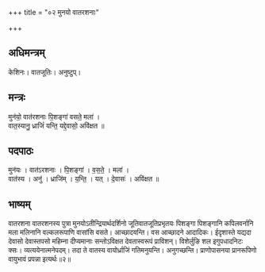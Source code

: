 +++
title = "०२ मुनयो वातरशनाः"

+++
## अधिमन्त्रम्
केशिनः। वातजूतिः। अनुष्टुप्।

## मन्त्रः
मुन॑यो॒ वात॑रशनाः पि॒शङ्गा॑ वसते॒ मला॑ ।  
वात॒स्यानु॒ ध्राजिं॑ यन्ति॒ यद्दे॒वासो॒ अवि॑क्षत ॥

## पदपाठः
मुन॑यः । वात॑ऽरशनाः । पि॒शङ्गा॑ । व॒स॒ते॒ । मला॑ ।  
वात॑स्य । अनु॑ । ध्राजि॑म् । य॒न्ति॒ । यत् । दे॒वासः॑ । अवि॑क्षत ॥

## भाष्यम्
वातरशना वातरशनस्य पुत्रा मुनयोऽतीन्द्रियार्थदर्शिनो जूतिवातजूतिप्रभृतयः पिशङ्गा पिशङ्गानि कपिलवर्नानि मला मलिनानि वल्कलरूपाणि वासांसि वसते। आच्छादयन्ति। वस आच्छादने आदादिकः। ईदृशास्ते यद्यदा देवासो देवास्तपसो महिम्ना दीप्यमानाः सन्तोऽविक्षत देवतास्वरूपं प्राविशन्। विशेर्लुङि शल इगुपधादनिटः क्सः। व्यत्ययेनात्मनेपदम्। तदा ते वातस्य वायोर्ध्राजिं गतिमनुयन्ति। अनुगच्छन्ति। प्राणोपासनया प्रानरूपिणो वायुभावं प्रपन्ना इत्यर्थः॥२॥